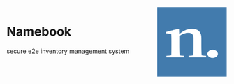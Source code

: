 <img align="right" width="159px" src="https://raw.githubusercontent.com/husseinamine/namebook/master/api/public/namebook.png">

# Namebook
secure e2e inventory management system